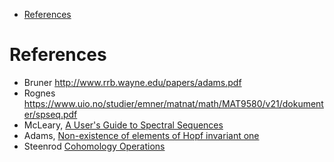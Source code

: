 -   [References](#references)














# References

-   Bruner <http://www.rrb.wayne.edu/papers/adams.pdf>
-   Rognes <https://www.uio.no/studier/emner/matnat/math/MAT9580/v21/dokumenter/spseq.pdf>
-   McLeary, [A User's Guide to Spectral Sequences](https://people.math.rochester.edu/faculty/doug/otherpapers/McCleary-UGSS.pdf)
-   Adams, [Non-existence of elements of Hopf invariant one](https://www.maths.ed.ac.uk/~v1ranick/papers/adams1.pdf)
-   Steenrod [Cohomology Operations](https://people.math.rochester.edu/faculty/doug/otherpapers/steenrod-epstein.pdf)
